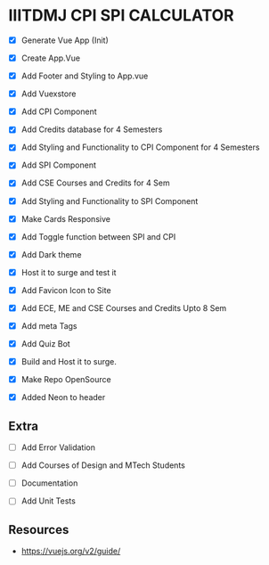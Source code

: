 # IIITDMJ CPI SPI CALCULATOR

* [x] Generate Vue App (Init)
* [x] Create App.Vue
* [x] Add Footer and Styling to App.vue
* [x] Add Vuexstore
* [x] Add CPI Component
* [x] Add Credits database for 4 Semesters
* [x] Add Styling and Functionality to CPI Component for 4 Semesters
* [x] Add SPI Component 
* [x] Add CSE Courses and Credits for 4 Sem
* [x] Add Styling and Functionality to SPI Component
* [x] Make Cards Responsive 
* [x] Add Toggle function between SPI and CPI
* [x] Add Dark theme
* [x] Host it to surge and test it
* [x] Add Favicon Icon to Site
* [x] Add ECE, ME and CSE Courses and Credits Upto 8 Sem
* [x] Add meta Tags
* [x] Add Quiz Bot
* [x] Build and Host it to surge.
* [x] Make Repo OpenSource
* [x] Added Neon to header





## Extra

* [ ] Add Error Validation
* [ ] Add Courses of Design and MTech Students
* [ ] Documentation 
* [ ] Add Unit Tests 




## Resources

* https://vuejs.org/v2/guide/

